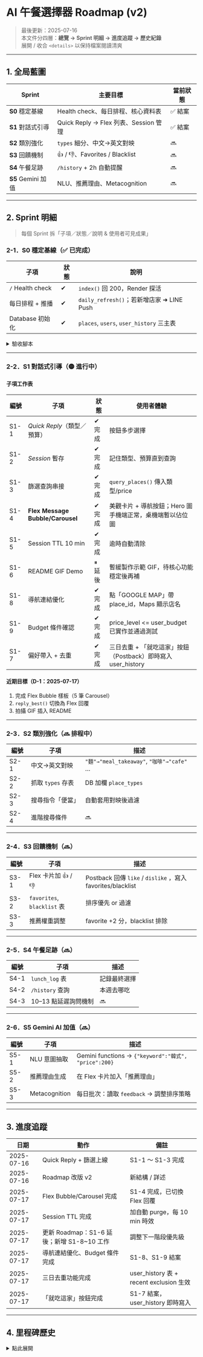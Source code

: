 # AI 午餐選擇器 Roadmap (v2)

> 最後更新：2025-07-16  
> 本文件分四層：**總覽 → Sprint 明細 → 進度追蹤 → 歷史紀錄**  
> 展開 / 收合 `<details>` 以保持檔案閱讀清爽

---

## 1. 全局藍圖

| Sprint | 主要目標 | 當前狀態 |
|--------|----------|----------|
| **S0** 穩定基線 | Health check、每日排程、核心資料表 | ✅ 結案 |
| **S1** 對話式引導 | Quick Reply → Flex 列表、Session 管理 | ✅ 結案 |
| **S2** 類別強化 | `types` 細分、中文→英文對映 | 🔜 |
| **S3** 回饋機制 | 👍 / 👎、Favorites / Blacklist | 🔜 |
| **S4** 午餐足跡 | `/history` + 2h 自動提醒 | 🔜 |
| **S5** Gemini 加值 | NLU、推薦理由、Metacognition | 🔜 |

---

## 2. Sprint 明細

> 每個 Sprint 拆「子項／狀態／說明 & 使用者可見成果」

### 2-1．S0 穩定基線（✅ 已完成）

| 子項 | 狀態 | 說明 |
|------|------|------|
| `/` Health check | ✔ | `index()` 回 200，Render 探活 |
| 每日排程 + 推播 | ✔ | `daily_refresh()`；若新增店家 ➜ LINE Push |
| Database 初始化 | ✔ | `places`, `users`, `user_history` 三主表 |

<details>
<summary>驗收腳本</summary>

1. `python lunch_bot.py` + `ngrok`  
2. 手機對 Bot 說「ping」→ 回覆正常  
3. 刪除 `places` 2 筆 + 手動 `daily_refresh()` ➜ 收到「🎉 新增店家」推播  
4. Render HealthCheck `GET /` 回 `OK`
</details>

---

### 2-2．S1 對話式引導（🟡 進行中）

#### 子項工作表

| 編號 | 子項 | 狀態 | 使用者體驗 |
|------|------|------|------------|
| S1-1 | *Quick Reply*（類型／預算） | ✔ 完成 | 按鈕多步選擇 |
| S1-2 | *Session* 暫存 | ✔ 完成 | 記住類型、預算直到查詢 |
| S1-3 | 篩選查詢串接 | ✔ 完成 | `query_places()` 傳入類型/price |
| S1-4 | **Flex Message Bubble/Carousel** | ✔ 完成 | 美觀卡片 + 導航按鈕；Hero 圖手機端正常，桌機端暫以佔位圖 |
| S1-5 | Session TTL 10 min | ✔ 完成 | 逾時自動清除 |
| S1-6 | README GIF Demo | ⏸ 延後 | 暫緩製作示範 GIF，待核心功能穩定後再補 |
| S1-8 | 導航連結優化 | ✔ 完成 | 點「GOOGLE MAP」帶 place_id，Maps 顯示店名 |
| S1-9 | Budget 條件確認 | ✔ 完成 | price_level <= user_budget 已實作並通過測試 |
| S1-7 | 偏好帶入 + 去重 | ✔ 完成 | 三日去重 + 「就吃這家」按鈕（Postback）即時寫入 user_history |

#### 近期目標（D-1：2025-07-17）

1. 完成 Flex Bubble 樣板（5 筆 Carousel）  
2. `reply_best()` 切換為 Flex 回覆  
3. 拍攝 GIF 插入 README

---

### 2-3．S2 類別強化（🔜 排程中）

| 編號 | 子項 | 描述 |
|------|------|------|
| S2-1 | 中文→英文對映 | `"麵"→"meal_takeaway"`, `"咖啡"→"cafe"` … |
| S2-2 | 抓取 `types` 存表 | DB 加欄 `place_types` |
| S2-3 | 搜尋指令「便當」 | 自動套用對映後過濾 |
| S2-4 | 進階搜尋條件 | 🔜 | 店名＋類型／菜色關鍵字解析（牛肉麵、咖哩等），與 types 對映整合 |

---

### 2-4．S3 回饋機制（🔜）

| 編號 | 子項 | 描述 |
|------|------|------|
| S3-1 | Flex 卡片加 👍 / 👎 | Postback 回傳 `like` / `dislike` ，寫入 favorites/blacklist|
| S3-2 | `favorites`, `blacklist` 表 | 排序優先 or 過濾 |
| S3-3 | 推薦權重調整 | favorite +2 分，blacklist 排除 |

---

### 2-5．S4 午餐足跡（🔜）

| 編號 | 子項 | 描述 |
|------|------|------|
| S4-1 | `lunch_log` 表 | 記錄最終選擇 |
| S4-2 | `/history` 查詢 | 本週去哪吃 |
| S4-3 | 10–13 點延遲詢問機制 | 🔜 | 推薦送出且時段落在 10:00–13:00 時，排 2h Job 主動問「今天最終吃哪家？」；用 Quick Reply `chosen:<place_id>` 回傳後寫入 user_history |

---

### 2-6．S5 Gemini AI 加值（🔜）

| 編號 | 子項 | 描述 |
|------|------|------|
| S5-1 | NLU 意圖抽取 | Gemini functions → `{"keyword":"韓式", "price":200}` |
| S5-2 | 推薦理由生成 | 在 Flex 卡片加入「推薦理由」 |
| S5-3 | Metacognition | 每日批次：讀取 `feedback` → 調整排序策略 |

---

## 3. 進度追蹤

| 日期 | 動作 | 備註 |
|------|------|------|
| 2025-07-16 | Quick Reply + 篩選上線 | S1-1 〜 S1-3 完成 |
| 2025-07-16 | Roadmap 改版 v2 | 新結構 / 詳述 |
| 2025-07-17 | Flex Bubble/Carousel 完成 | S1-4 完成，已切換 Flex 回覆 |
| 2025-07-17 | Session TTL 完成 | 加自動 purge，每 10 min 時效 |
| 2025-07-17 | 更新 Roadmap：S1-6 延後；新增 S1-8~10 工作 | 調整下一階段優先級 |
| 2025-07-17 | 導航連結優化、Budget 條件完成 | S1-8、S1-9 結案 |
| 2025-07-17 | 三日去重功能完成 | user_history 表 + recent exclusion 生效 |
| 2025-07-17 | 「就吃這家」按鈕完成 | S1-7 結案，user_history 即時寫入 |

---

## 4. 里程碑歷史

<details>
<summary>點此展開</summary>

| 日期 | 事件 |
|------|------|
| 2025-07-16 | S1 啟動，確立 Quick Reply & Flex 路徑 |
| 2025-07-16 | Quick Reply & 篩選完成 |
</details>
